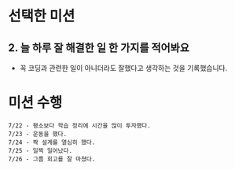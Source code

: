 # 선택한 미션
## 2. 늘 하루 잘 해결한 일 한 가지를 적어봐요
- 꼭 코딩과 관련한 일이 아니더라도 잘했다고 생각하는 것을 기록했습니다.

# 미션 수행
```
7/22 - 평소보다 학습 정리에 시간을 많이 투자했다.
7/23 - 운동을 했다.
7/24 - 짝 설계를 열심히 했다.
7/25 - 일찍 일어났다.
7/26 - 그룹 회고를 잘 마쳤다.
```
